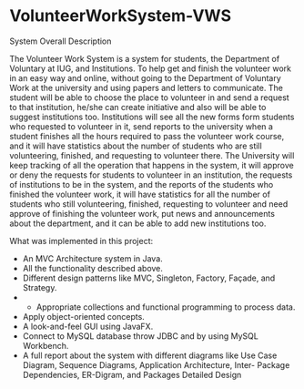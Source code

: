 # VolunteerWorkSystem-VWS
System Overall Description

The Volunteer Work System is a system for students, the Department of Voluntary at IUG, and Institutions. To help get and finish the volunteer work in an easy way and online, without going to the Department of Voluntary Work at the university and using papers and letters to communicate.
The student will be able to choose the place to volunteer in and send a request to that institution, he/she can create initiative and also will be able to suggest institutions too.
Institutions will see all the new forms form students who requested to volunteer in it, send reports to the university when a student finishes all the hours required to pass the volunteer work course, and it will have statistics about the number of students who are still volunteering, finished, and requesting to volunteer there. 
The University will keep tracking of all the operation that happens in the system, it will approve or deny the requests for students to volunteer in an institution, the requests of institutions to be in the system, and the reports of the students who finished the volunteer work, it will have statistics for all the number of students who still volunteering, finished, requesting to volunteer and need approve of finishing the volunteer work, put news and announcements about the department, and it can be able to add new institutions too.

What was implemented in this project:
- An MVC Architecture system in Java.
- All the functionality described above.
- Different design patterns like MVC, Singleton, Factory, Façade, and Strategy.
- - Appropriate collections and functional programming to process data.
- Apply object-oriented concepts.
- A look-and-feel GUI using JavaFX.
- Connect to MySQL database throw JDBC and by using MySQL Workbench.
- A full report about the system with different diagrams like Use Case Diagram, Sequence Diagrams, Application Architecture, Inter- Package Dependencies, ER-Digram, and Packages Detailed Design
